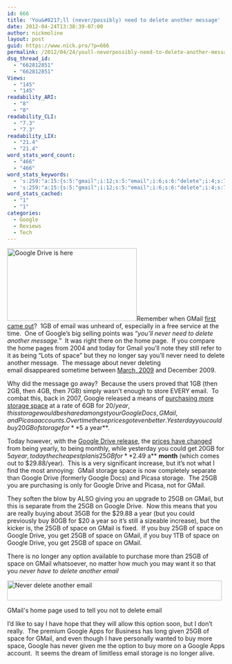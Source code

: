 ```yaml
---
id: 666
title: 'You&#8217;ll (never/possibly) need to delete another message'
date: 2012-04-24T13:38:39-07:00
author: nickmoline
layout: post
guid: https://www.nick.pro/?p=666
permalink: /2012/04/24/youll-neverpossibly-need-to-delete-another-message/
dsq_thread_id:
  - "662812851"
  - "662812851"
Views:
  - "145"
  - "145"
readability_ARI:
  - "8"
  - "8"
readability_CLI:
  - "7.3"
  - "7.3"
readability_LIX:
  - "21.4"
  - "21.4"
word_stats_word_count:
  - "466"
  - "466"
word_stats_keywords:
  - 's:259:"a:15:{s:5:"gmail";i:12;s:5:"email";i:6;s:6:"delete";i:4;s:7:"message";i:4;s:4:"home";i:3;s:5:"space";i:11;s:6:"longer";i:3;s:6:"google";i:12;s:7:"storage";i:6;s:4:"year";i:6;s:6:"picasa";i:3;s:5:"drive";i:6;s:4:"25gb";i:10;s:6:"option";i:3;s:7:"caption";i:3;}";'
  - 's:259:"a:15:{s:5:"gmail";i:12;s:5:"email";i:6;s:6:"delete";i:4;s:7:"message";i:4;s:4:"home";i:3;s:5:"space";i:11;s:6:"longer";i:3;s:6:"google";i:12;s:7:"storage";i:6;s:4:"year";i:6;s:6:"picasa";i:3;s:5:"drive";i:6;s:4:"25gb";i:10;s:6:"option";i:3;s:7:"caption";i:3;}";'
word_stats_cached:
  - "1"
  - "1"
categories:
  - Google
  - Reviews
  - Tech
---
```

<img class="alignleft size-medium wp-image-672" title="Google Drive is here" alt="Google Drive is here" src="{{ site.baseurl }}/wp-content/uploads/2012/04/gdrive-is-here-300x168.png" width="300" height="168" data-recalc-dims="1" />Remember when GMail <a title="GMail on April 1, 2004" href="http://web.archive.org/web/20040401041817/http://gmail.google.com/" target="_blank">first came out</a>?  1GB of email was unheard of, especially in a free service at the time.  One of Google&#8217;s big selling points was &#8220;_you&#8217;ll never need to delete another message._&#8221;  It was right there on the home page.  If you compare the home pages from 2004 and today for Gmail you&#8217;ll note they still refer to it as being &#8220;Lots of space&#8221; but they no longer say you&#8217;ll never need to delete another message.  The message about never deleting email disappeared sometime between <a href="http://web.archive.org/web/20090302230336/https://www.google.com/accounts/ServiceLogin?service=mail&passive=true&rm=false&continue=https%3A%2F%2Fmail.google.com%2Fmail%2F%3Fui%3Dhtml%26zy%3Dl&bsv=zpwhtygjntrz&ss=1&scc=1&ltmpl=default&ltmplcache=2" target="_blank">March, 2009</a> and December 2009.

Why did the message go away?  Because the users proved that 1GB (then 2GB, then 4GB, then 7GB) simply wasn&#8217;t enough to store EVERY email.  To combat this, back in 2007, Google released a means of <a href="http://googleblog.blogspot.com/2007/08/simple-way-to-get-more-storage.html" target="_blank">purchasing more storage space</a> at a rate of 6GB for $20/year, this storage would be shared amongst your Google Docs, GMail, and Picasa accounts.  Over time these prices got even better.  Yesterday you could buy 20GB of storage for **$5 a year**.

Today however, with the <a href="http://googleblog.blogspot.com/2012/04/introducing-google-drive-yes-really.html" target="_blank">Google Drive release</a>, the <a href="http://support.google.com/drive/bin/answer.py?hl=en&answer=39567&p=butter_old_storage" target="_blank">prices have changed</a> from being yearly, to being monthly, while yesterday you could get 20GB for $5 a year, today the cheapest plan is 25GB for **$2.49 a** **month** (which comes out to $29.88/year).  This is a very significant increase, but it&#8217;s not what I find the most annoying:  GMail storage space is now completely separate than Google Drive (formerly Google Docs) and Picasa storage.  The 25GB you are purchasing is only for Google Drive and Picasa, not for GMail.

They soften the blow by ALSO giving you an upgrade to 25GB on GMail, but this is separate from the 25GB on Google Drive.  Now this means that you are really buying about 35GB for the $29.88 a year (but you could previously buy 80GB for $20 a year so it&#8217;s still a sizeable increase), but the kicker is, the 25GB of space on GMail is fixed.  If you buy 25GB of space on Google Drive, you get 25GB of space on GMail, if you buy 1TB of space on Google Drive, you get 25GB of space on GMail.

There is no longer any option available to purchase more than 25GB of space on GMail whatsoever, no matter how much you may want it so that you _never have to delete another email_

<div id="attachment_670" style="width: 507px" class="wp-caption aligncenter">
  <a href="{{ site.baseurl }}/wp-content/uploads/2012/04/Region-capture-29.png?ssl=1"><img aria-describedby="caption-attachment-670" class="size-full wp-image-670" title="Never delete another email" alt="Never delete another email" src="{{ site.baseurl }}/wp-content/uploads/2012/04/Region-capture-29.png" width="497" height="46" data-recalc-dims="1" /></a>
  
  <p id="caption-attachment-670" class="wp-caption-text">
    GMail's home page used to tell you not to delete email
  </p>
</div>

I&#8217;d like to say I have hope that they will allow this option soon, but I don&#8217;t really.  The premium Google Apps for Business has long given 25GB of space for GMail, and even though I have personally wanted to buy more space, Google has never given me the option to buy more on a Google Apps account.  It seems the dream of limitless email storage is no longer alive.